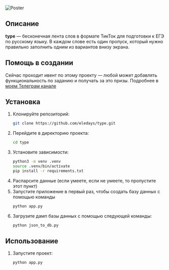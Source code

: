 
![Poster](https://github.com/eledays/type/blob/main/app/static/img/post.png)

## Описание
**type** — бесконечная лента слов в формате ТикТок для подготовки к ЕГЭ по русскому языку. В каждом слове есть один пропуск, который нужно правильно заполнить одним из вариантов внизу экрана.

## Помощь в создании

Сейчас проходит ивент по этому проекту — любой может добавлять функциональность по заданию и получать за это призы. Подробнее в [моем Телеграм канале](https://t.me/eleday_events)

## Установка
1. Клонируйте репозиторий:
    ```bash
    git clone https://github.com/eledays/type.git
    ```
2. Перейдите в директорию проекта:
    ```bash
    cd type
    ```
3. Установите зависимости:
    ```bash
    python3 -m venv .venv
    source .venv/bin/activate
    pip install -r requirements.txt
    ```
4. Распарсите данные (если умеете, если не умеете, то пропустите этот пункт)
5. Запустите приложение в первый раз, чтобы создать базу данных с помощью команды
   ```bash
   python app.py
   ```
6. Загрузите дамп базы данных с помощью следующей команды:
   ```bash
   python json_to_db.py
   ```

## Использование
1. Запустите проект:
    ```bash
    python app.py
    ```
